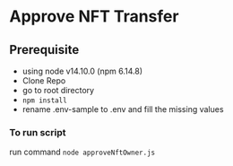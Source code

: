 # Approve NFT Transfer

## Prerequisite
- using node v14.10.0 (npm 6.14.8)
- Clone Repo 
- go to root directory
- `npm install`
- rename .env-sample to .env and fill the missing values

### To run script
run command  `node approveNftOwner.js `
